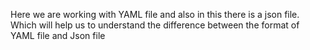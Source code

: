 Here we are working with YAML file and also in this there is a json file. Which will help us to understand the difference between the format
of YAML file and Json file
